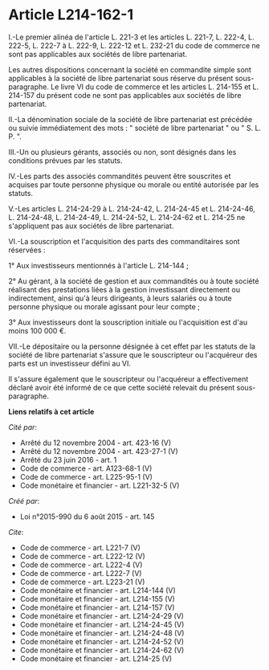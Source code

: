 # Article L214-162-1

I.-Le premier alinéa de l'article L. 221-3 et les articles L. 221-7, L. 222-4, L. 222-5, L. 222-7 à L. 222-9, 
L. 222-12 et L. 232-21 du code de commerce ne sont pas applicables aux sociétés de libre partenariat. 

Les autres dispositions concernant la société en commandite simple sont applicables à la société de libre partenariat sous
réserve du présent sous-paragraphe. Le livre VI du code de commerce et les articles L. 214-155 et L. 214-157 du présent code
ne sont pas applicables aux sociétés de libre partenariat. 

II.-La dénomination sociale de la société de libre partenariat est précédée ou suivie immédiatement des mots : " société de
libre partenariat " ou " S. L. P. ". 

III.-Un ou plusieurs gérants, associés ou non, sont désignés dans les conditions prévues par les statuts. 

IV.-Les parts des associés commandités peuvent être souscrites et acquises par toute personne physique ou morale ou entité
autorisée par les statuts. 

V.-Les articles L. 214-24-29 à L. 214-24-42, L. 214-24-45 et L. 214-24-46, L. 214-24-48, L. 214-24-49, 
L. 214-24-52, L. 214-24-62 et L. 214-25 ne s'appliquent pas aux sociétés de libre partenariat. 

VI.-La souscription et l'acquisition des parts des commanditaires sont réservées : 

1° Aux investisseurs mentionnés à l'article L. 214-144 ; 

2° Au gérant, à la société de gestion et aux commandités ou à toute société réalisant des prestations liées à la gestion
investissant directement ou indirectement, ainsi qu'à leurs dirigeants, à leurs salariés ou à toute personne physique ou
morale agissant pour leur compte ; 

3° Aux investisseurs dont la souscription initiale ou l'acquisition est d'au moins 100 000 €. 

VII.-Le dépositaire ou la personne désignée à cet effet par les statuts de la société de libre partenariat s'assure que le
souscripteur ou l'acquéreur des parts est un investisseur défini au VI. 

Il s'assure également que le souscripteur ou l'acquéreur a effectivement déclaré avoir été informé de ce que cette société
relevait du présent sous-paragraphe.

**Liens relatifs à cet article**

_Cité par_:

  - Arrêté du 12 novembre 2004 - art. 423-16 (V)
  - Arrêté du 12 novembre 2004 - art. 423-27-1 (V)
  - Arrêté du 23 juin 2016 - art. 1
  - Code de commerce - art. A123-68-1 (V)
  - Code de commerce - art. L225-95-1 (V)
  - Code monétaire et financier - art. L221-32-5 (V)

_Créé par_:

  - Loi n°2015-990 du 6 août 2015 - art. 145

_Cite_:

  - Code de commerce - art. L221-7 (V)
  - Code de commerce - art. L222-12 (V)
  - Code de commerce - art. L222-4 (V)
  - Code de commerce - art. L222-7 (V)
  - Code de commerce - art. L223-21 (V)
  - Code monétaire et financier - art. L214-144 (V)
  - Code monétaire et financier - art. L214-155 (V)
  - Code monétaire et financier - art. L214-157 (V)
  - Code monétaire et financier - art. L214-24-29 (V)
  - Code monétaire et financier - art. L214-24-45 (V)
  - Code monétaire et financier - art. L214-24-48 (V)
  - Code monétaire et financier - art. L214-24-52 (V)
  - Code monétaire et financier - art. L214-24-62 (V)
  - Code monétaire et financier - art. L214-25 (V)
